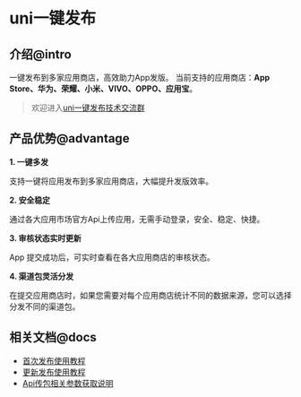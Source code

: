 # uni一键发布

## 介绍@intro

一键发布到多家应用商店，高效助力App发版。
当前支持的应用商店：**App Store、华为、荣耀、小米、VIVO、OPPO、应用宝**。  

> 欢迎进入[uni一键发布技术交流群](https://im.dcloud.net.cn/#/?joinGroup=68d10a5f46d4d0b06752ddfb)



## 产品优势@advantage
**1. 一键多发**

支持一键将应用发布到多家应用商店，大幅提升发版效率。


**2. 安全稳定**

通过各大应用市场官方Api上传应用，无需手动登录，安全、稳定、快捷。

**3. 审核状态实时更新**

App 提交成功后，可实时查看在各大应用商店的审核状态。

**4. 渠道包灵活分发**

在提交应用商店时，如果您需要对每个应用商店统计不同的数据来源，您可以选择分发不同的渠道包。



## 相关文档@docs

- [首次发布使用教程](./first.md)
- [更新发布使用教程](./update.md)
- [Api传包相关参数获取说明](./config.md)
